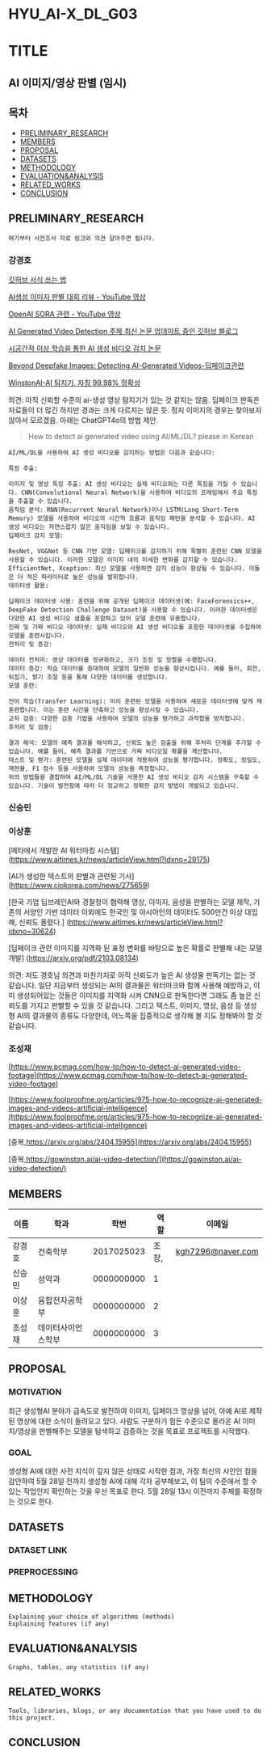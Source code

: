 # HYU_AI-X_DL_G03
# TITLE
## AI 이미지/영상 판별 (임시)
## 목차
- [PRELIMINARY_RESEARCH](#PRELIMINARY_RESEARCH)
- [MEMBERS](#MEMBERS)
- [PROPOSAL](#PROPOSAL)
- [DATASETS](#DATASETS)
- [METHODOLOGY](#METHODOLOGY)
- [EVALUATION&ANALYSIS](#EVALUATION&ANALYSIS)
- [RELATED_WORKS](#RELATED_WORKS)
- [CONCLUSION](#CONCLUSION)

## PRELIMINARY_RESEARCH
    여기부터 사전조사 자료 링크와 의견 달아주면 됩니다.
### 강경호

[깃허브 서식 쓰는 법](https://docs.github.com/ko/get-started/writing-on-github/getting-started-with-writing-and-formatting-on-github/basic-writing-and-formatting-syntax)

[AI생성 이미지 판별 대회 리뷰 - YouTube 영상](https://youtu.be/fmiDrEZ9vyw?si=fJafWSkHFMEq1z_h)

[OpenAI SORA 관련 - YouTube 영상](https://youtu.be/S_QfBYnGKnc?si=RwRCt_ph4-BJJ7BR)

[AI Generated Video Detection 주제 최신 논문 업데이트 중인 깃허브 블로그](https://github.com/chenhaoxing/Awesome-AI-Generated-Video-Detection?tab=readme-ov-file)

[시공간적 이상 학습을 통한 AI 생성 비디오 감지 논문](https://arxiv.org/abs/2403.16638)

[Beyond Deepfake Images: Detecting AI-Generated Videos-딥페이크관련](https://arxiv.org/abs/2404.15955)

[WinstonAI-AI 탐지기, 자칭 99.98% 정확성](https://gowinston.ai/ai-video-detection/)

의견: 아직 신뢰할 수준의 ai-생성 영상 탐지기가 있는 것 같지는 않음. 딥페이크 판독은 자료들이 더 많긴 하지만 경과는 크게 다르지는 않은 듯. 정지 이미지의 경우는 찾아보지 않아서 모르겠음. 아래는 ChatGPT4o의 방법 제안.
>How to detect ai generated video using AI/ML/DL? please in Korean

```
AI/ML/DL을 사용하여 AI 생성 비디오를 감지하는 방법은 다음과 같습니다:

특징 추출:

이미지 및 영상 특징 추출: AI 생성 비디오는 실제 비디오와는 다른 특징을 가질 수 있습니다. CNN(Convolutional Neural Network)을 사용하여 비디오의 프레임에서 주요 특징을 추출할 수 있습니다.
움직임 분석: RNN(Recurrent Neural Network)이나 LSTM(Long Short-Term Memory) 모델을 사용하여 비디오의 시간적 흐름과 움직임 패턴을 분석할 수 있습니다. AI 생성 비디오는 자연스럽지 않은 움직임을 보일 수 있습니다.
딥페이크 감지 모델:

ResNet, VGGNet 등 CNN 기반 모델: 딥페이크를 감지하기 위해 특별히 훈련된 CNN 모델을 사용할 수 있습니다. 이러한 모델은 이미지 내의 미세한 변화를 감지할 수 있습니다.
EfficientNet, Xception: 최신 모델을 사용하면 감지 성능이 향상될 수 있습니다. 이들은 더 적은 파라미터로 높은 성능을 발휘합니다.
데이터셋 활용:

딥페이크 데이터셋 사용: 훈련을 위해 공개된 딥페이크 데이터셋(예: FaceForensics++, DeepFake Detection Challenge Dataset)을 사용할 수 있습니다. 이러한 데이터셋은 다양한 AI 생성 비디오 샘플을 포함하고 있어 모델 훈련에 유용합니다.
진짜 및 가짜 비디오 데이터셋: 실제 비디오와 AI 생성 비디오를 포함한 데이터셋을 수집하여 모델을 훈련시킵니다.
전처리 및 증강:

데이터 전처리: 영상 데이터를 정규화하고, 크기 조정 및 정렬을 수행합니다.
데이터 증강: 학습 데이터를 증대하여 모델의 일반화 성능을 향상시킵니다. 예를 들어, 회전, 뒤집기, 밝기 조절 등을 통해 다양한 데이터를 생성합니다.
모델 훈련:

전이 학습(Transfer Learning): 미리 훈련된 모델을 사용하여 새로운 데이터셋에 맞게 재훈련합니다. 이는 훈련 시간을 단축하고 성능을 향상시킬 수 있습니다.
교차 검증: 다양한 검증 기법을 사용하여 모델의 성능을 평가하고 과적합을 방지합니다.
후처리 및 검증:

결과 해석: 모델의 예측 결과를 해석하고, 신뢰도 높은 검출을 위해 후처리 단계를 추가할 수 있습니다. 예를 들어, 예측 결과를 기반으로 가짜 비디오일 확률을 계산합니다.
테스트 및 평가: 훈련된 모델을 실제 데이터에 적용하여 성능을 평가합니다. 정확도, 정밀도, 재현율, F1 점수 등을 사용하여 모델의 성능을 측정합니다.
위의 방법들을 결합하여 AI/ML/DL 기술을 사용한 AI 생성 비디오 감지 시스템을 구축할 수 있습니다. 기술이 발전함에 따라 더 정교하고 정확한 감지 방법이 개발되고 있습니다.
```

### 신승민

### 이상훈
[메타에서 개발한 AI 워터마킹 시스템] (https://www.aitimes.kr/news/articleView.html?idxno=29175)

[AI가 생성한 텍스트의 판별과 관련된 기사] (https://www.ciokorea.com/news/275659)

[한국 기업 딥브레인AI와 경찰청이 협력해 영상, 이미지, 음성을 판별하는 모델 제작, 기존의 서양인 기반 데이터 이외에도 한국인 및 아시아인의 데이터도 500만건 이상 대입해, 신뢰도 올렸다.] (https://www.aitimes.kr/news/articleView.html?idxno=30624)

[딥페이크 관련 이미지를 지역화 된 표정 변화를 바탕으로 높은 확률로 판별해 내는 모델 개발] (https://arxiv.org/pdf/2103.08134)

의견: 저도 경호님 의견과 마찬가지로 아직 신뢰도가 높은 AI 생성물 판독기는 없는 것 같습니다. 일단 지금부터 생성되는 AI의 결과물은 워터마크와 함께 사용해 예방하고, 이미 생성되어있는 것들은 이미지를 지역화 시켜 CNN으로 판독한다면 그래도 좀 높은 신뢰도를 가지고 판별할 수 있을 것 같습니다. 그리고 텍스트, 이미지, 영상, 음성 등 생성형 AI의 결과물의 종류도 다양한데, 어느쪽을 집중적으로 생각해 볼 지도 정해봐야 할 것 같습니다.
### 조성재
[https://www.pcmag.com/how-to/how-to-detect-ai-generated-video-footage](https://www.pcmag.com/how-to/how-to-detect-ai-generated-video-footage)

[https://www.foolproofme.org/articles/975-how-to-recognize-ai-generated-images-and-videos-artificial-intelligence](https://www.foolproofme.org/articles/975-how-to-recognize-ai-generated-images-and-videos-artificial-intelligence)

[중복,https://arxiv.org/abs/2404.15955](https://arxiv.org/abs/2404.15955)

[중복,https://gowinston.ai/ai-video-detection/](https://gowinston.ai/ai-video-detection/)



## MEMBERS
이름|학과|학번|역할|이메일
---|---|---|---|---|
강경호|건축학부|2017025023|조장,|kgh7296@naver.com
신승민|성악과|0000000000|1|
이상훈|융합전자공학부|0000000000|2|
조성재|데이터사이언스학부|0000000000|3|
## PROPOSAL
### MOTIVATION
최근 생성형AI 분야가 급속도로 발전하여 이미지, 딥페이크 영상을 넘어, 아예 AI로 제작된 영상에 대한 소식이 들려오고 있다. 사람도 구분하기 힘든 수준으로 올라온 AI 이미지/영상을 판별해주는 모델을 탐색하고 검증하는 것을 목표로 프로젝트를 시작했다.
### GOAL
생성형 AI에 대한 사전 지식이 깊지 않은 상태로 시작한 점과, 가장 최신의 사안인 점을 감안하여 
5월 28일 전까지 생성형 AI에 대해 각자 공부해보고, 
이 팀의 수준에서 할 수 있는 작업인지 확인하는 것을 우선 목표로 한다.
5월 28일 13시 이전까지 주제를 확정하는 것으로 한다.

## DATASETS
### DATASET LINK
### PREPROCESSING
## METHODOLOGY
    Explaining your choice of algorithms (methods)
    Explaining features (if any)
## EVALUATION&ANALYSIS
    Graphs, tables, any statistics (if any)
## RELATED_WORKS
    Tools, libraries, blogs, or any documentation that you have used to do this project.
## CONCLUSION


